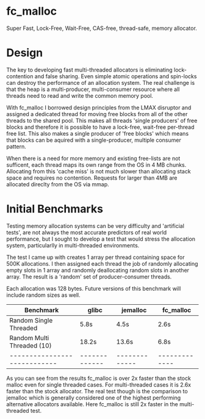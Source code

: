 fc_malloc
=========

Super Fast, Lock-Free, Wait-Free, CAS-free, thread-safe, memory allocator. 

Design
================== 

The key to developing fast multi-threaded allocators is eliminating 
lock-contention and false sharing.  Even simple atomic operations and
spin-locks can destroy the performance of an allocation system.  The real
challenge is that the heap is a multi-producer, multi-consumer resource 
where all threads need to read and write the common memory pool.

With fc_malloc I borrowed design principles from the LMAX disruptor and
assigned a dedicated thread for moving free blocks from all of the other
threads to the shared pool.  This makes all threads 'single producers' of
free blocks and therefore it is possible to have a lock-free, wait-free 
per-thread free list.   This also makes a single producer of 'free blocks'
which means that blocks can be aquired with a single-producer, multiple
consumer pattern.  

When there is a need for more memory and existing free-lists are not sufficent,
each thread maps its own range from the OS in 4 MB chunks. Allocating from
this 'cache miss' is not much slower than allocating stack space and
requires no contention.  Requests for larger than 4MB are allocated direclty
from the OS via mmap.  

Initial Benchmarks
==================

Testing memory allocation systems can be very difficulty and 'artificial tests',
are not always the most accurate predictors of real world performance, but I 
sought to develop a test that would stress the allocation system, particularlly
in multi-threaded environments.

The test I came up with creates 1 array per thread containing space for 500K 
allocations.  I then assigned each thread the job of randomly allocating 
empty slots in 1 array and randomly deallocating random slots in another array. 
The result is a 'random' set of producer-consumer threads.

Each allocation was 128 bytes.  Future versions of this benchmark will include
random sizes as well.  


| Benchmark                  | glibc       |  jemalloc   |   fc_malloc |
|----------------------------|-------------|-------------|-------------|
| Random Single Threaded     | 5.8s        |  4.5s       |  2.6s       |
| Random Multi Threaded (10) | 18.2s       |  13.6s      |  6.8s       |
|----------------------------|-------------|-------------|-------------|

As you can see from the results fc_malloc is over 2x faster than the
stock malloc even for single threaded cases.  For multi-threaded cases
it is 2.6x faster than the stock allocator.   The real test though is
the comparison to jemalloc which is generally considered one of the
highest performing alternative allocators available.  Here fc_malloc
is still 2x faster in the multi-threaded test.

